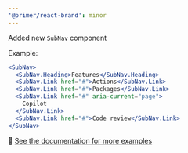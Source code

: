 ```yaml
---
'@primer/react-brand': minor
---
```


Added new `SubNav` component

Example:

```jsx
<SubNav>
  <SubNav.Heading>Features</SubNav.Heading>
  <SubNav.Link href="#">Actions</SubNav.Link>
  <SubNav.Link href="#">Packages</SubNav.Link>
  <SubNav.Link href="#" aria-current="page">
    Copilot
  </SubNav.Link>
  <SubNav.Link href="#">Code review</SubNav.Link>
</SubNav>
```

🔗 [See the documentation for more examples](https://primer.style/brand/components/SubNav)
